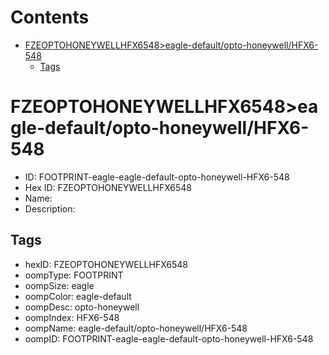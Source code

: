 



Contents
========

* [FZEOPTOHONEYWELLHFX6548>eagle-default/opto-honeywell/HFX6-548](#fzeoptohoneywellhfx6548eagle-defaultopto-honeywellhfx6-548)
	* [Tags](#tags)

# FZEOPTOHONEYWELLHFX6548>eagle-default/opto-honeywell/HFX6-548

- ID: FOOTPRINT-eagle-eagle-default-opto-honeywell-HFX6-548
- Hex ID: FZEOPTOHONEYWELLHFX6548
- Name: 
- Description: 

## Tags

- hexID: FZEOPTOHONEYWELLHFX6548
- oompType: FOOTPRINT
- oompSize: eagle
- oompColor: eagle-default
- oompDesc: opto-honeywell
- oompIndex: HFX6-548
- oompName: eagle-default/opto-honeywell/HFX6-548
- oompID: FOOTPRINT-eagle-eagle-default-opto-honeywell-HFX6-548
